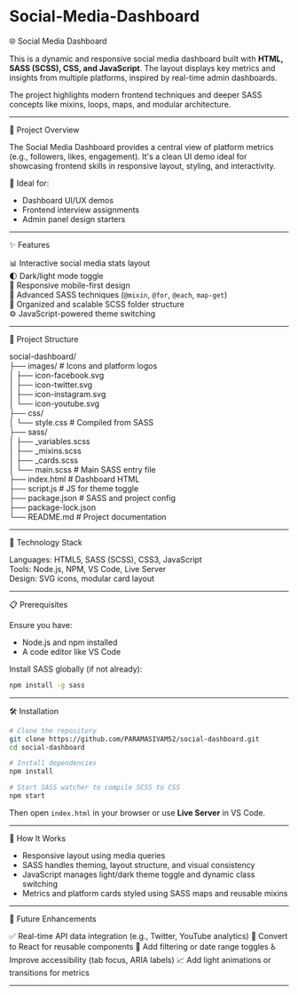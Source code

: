 # Social-Media-Dashboard
🌐 Social Media Dashboard

This is a dynamic and responsive social media dashboard built with **HTML, SASS (SCSS), CSS, and JavaScript**. The layout displays key metrics and insights from multiple platforms, inspired by real-time admin dashboards.

The project highlights modern frontend techniques and deeper SASS concepts like mixins, loops, maps, and modular architecture.

---

📌 Project Overview

The Social Media Dashboard provides a central view of platform metrics (e.g., followers, likes, engagement). It's a clean UI demo ideal for showcasing frontend skills in responsive layout, styling, and interactivity.

🧭 Ideal for:

- Dashboard UI/UX demos  
- Frontend interview assignments  
- Admin panel design starters

---

✨ Features

📊 Interactive social media stats layout  
🌓 Dark/light mode toggle  
📱 Responsive mobile-first design  
🧩 Advanced SASS techniques (`@mixin`, `@for`, `@each`, `map-get`)  
🔄 Organized and scalable SCSS folder structure  
⚙️ JavaScript-powered theme switching

---

📁 Project Structure

social-dashboard/  
├── images/                     # Icons and platform logos  
│   ├── icon-facebook.svg  
│   ├── icon-twitter.svg  
│   ├── icon-instagram.svg  
│   └── icon-youtube.svg  
├── css/  
│   └── style.css               # Compiled from SASS  
├── sass/  
│   ├── _variables.scss  
│   ├── _mixins.scss  
│   ├── _cards.scss  
│   └── main.scss               # Main SASS entry file  
├── index.html                  # Dashboard HTML  
├── script.js                   # JS for theme toggle  
├── package.json                # SASS and project config  
├── package-lock.json  
└── README.md                   # Project documentation

---

🔧 Technology Stack

Languages: HTML5, SASS (SCSS), CSS3, JavaScript  
Tools: Node.js, NPM, VS Code, Live Server  
Design: SVG icons, modular card layout  

---

📋 Prerequisites

Ensure you have:

- Node.js and npm installed  
- A code editor like VS Code  

Install SASS globally (if not already):

```bash
npm install -g sass
````

---

🛠 Installation

```bash
# Clone the repository
git clone https://github.com/PARAMASIVAM52/social-dashboard.git  
cd social-dashboard  

# Install dependencies
npm install  

# Start SASS watcher to compile SCSS to CSS
npm start
```

Then open `index.html` in your browser or use **Live Server** in VS Code.

---

📄 How It Works

* Responsive layout using media queries
* SASS handles theming, layout structure, and visual consistency
* JavaScript manages light/dark theme toggle and dynamic class switching
* Metrics and platform cards styled using SASS maps and reusable mixins

---

🚀 Future Enhancements

✅ Real-time API data integration (e.g., Twitter, YouTube analytics)
🧩 Convert to React for reusable components
🎯 Add filtering or date range toggles
♿ Improve accessibility (tab focus, ARIA labels)
📈 Add light animations or transitions for metrics

---
